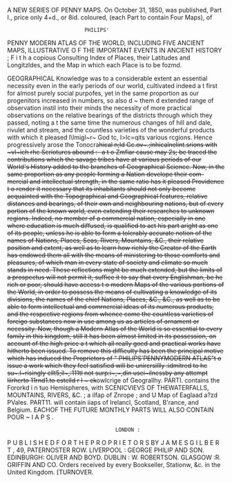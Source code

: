  A NEW SERIES OF PENNY MAPS.
On October 31, 1850, was published, Part I., price only 4+d., or
         8id. coloured, (each Part to contain Four Maps), of

                             PHILIPS'
PENNY MODERN ATLAS
   OF THE WORLD,
                                       INCLUDING
FIVE ANCIENT MAPS, ILLUSTRATIVE O F THE IMPORTANT EVENTS
                   IN ANCIENT HISTORY ;
F i t h a copious Consulting Index of Places, their Latitudes and Longitzldes,
               and the Map in which each Place is to be fozmd.

GEOGRAPHICAL     Knowledge was to a considerable extent an essential necessity even
in the early periods of our world, cultivated indeed a t first for almost purely social
purpofes, yet in the same proportion as our progenitors increased in numbers, so
also d ~ them
          d     extended range of observation instil into their minds the necessity of
more practical observations on the relative bearings of the districts through which
they passed, noting a t the same time the numerous changes of hill and dale, rivulet
and stream, and the countless varieties of the wonderful products with which it
pleased l\lmigl~r~   God tc, I&gt;lc=qits various rcgions. Hence progressively arose the
Tonocra~~hical   n;ld Gc.ov~.;inhicalnelint.srions with ~vl~ich   rhc Scriotures abound :-
   a
t o Zmfiar cause may 2s; be traced the contributions which the savage tribes have
at various periods of our World's History added to the branches of Geographical
Science.
   Now, in the same proportion as any people forming a Nation develope their com-
mercial and intellectual strength, in the same ratio has it pleased Providence t o
render it necessary that its inhabitants should not only become acquainted with the
Topographical and Geographical features, relative distances and bearings, of their
own and neighbouring nations, but of every portion of the known world, even
extending their researches to unknown regions. Indeed, no member of a commercial
nation, especially in one where education is much diffused, is qualified to act his
part aright as one of its people, unless he is able to form a tolerably accurate notion
of the names of Nations, Places, Seas, Rivers, Mountains, &C., their relative position
and extent, as well as to learn how richly the Creator of the Earth has endowed
them all with the means of ministering to those comforts and pleasures, of which man
in every state of society and climate so much stands in need.
   These reflections might be much extended, but the limits of a prospectus will not
permit it, suffice it to say that every Englishman, be he rich or poor, should have
access t o modern Maps of the various portions of the World, in order to possess the
means of cultivating a knowledge of its divisions, the names of the chief Nations,
Places, &C., &C., as well as to be able to form intellectual and comrnercial ideas
of its numerous products, and the respective regions from whence come the
countless varieties of foreigo substances now in use among us as articles of ornament
or necessity.
   Now, though a Modern Atlas of the World is so essential to every family in this
kingdom, still it has been almost limited in its possession, on account of the high price
a t which all really gocd and practical works have hitherto been issued. To remove
this difficulty has been the principal motive which has induced the Proprietors of
" PHILIPS'PENNYMODERN          ATLAS"t o issue a work which they feel satisfied will be
unircrsillly :idmitred to hc su~.l~risingIy  cllt5;il~,:111tl not surp:i~,~,din usei~ilncssby
any attempt liirhcrto 11rnd1.to estclld r l ~ ek~~owlcrige    of Geograllhy.
  PARTI. contains the Fororkd i n tuo Hemispheres, with SCENICVIEVS OF
THEWATERFALLS,  MOUNTAINS,    RIVERS,  &C. ; a ilfap of Znrope ; and U Map
of Eaglaad a?zd PVales.
  PART11. will contain iiaps of Irelancl, Scotland, B'rance, and Belgium.
   EACHOF THE FUTURE MONTHLY      PARTS   WILL ALSO CONTAIN POUR ~ I A P S .

                                       LONDON :
 P U B L I S H E D F O R T H E P R O P R I E T O R S BY J A M E S G I L B E R T ,
                             49, PATERNOSTER    ROW.
                  LIVERPOOL : GEORGE PHILIP AND SON.
EDINBURGH: OLIVER AND BOYD.        DUBLIN   : W. ROBERTSON. GLASGOW :R. GRIFFIN AND CO.
       Orders received by every Bookseller, Stationw, &c. in the United Kingdom.
                                                                                [TURNOVER.
